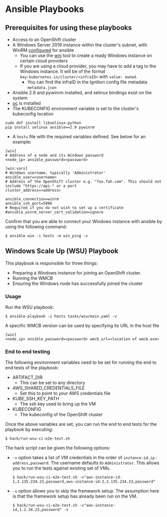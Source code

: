 # Ansible Playbooks

## Prerequisites for using these playbooks
- Access to an OpenShift cluster
- A Windows Server 2019 instance within the cluster's subnet, with WinRM [configured](https://docs.ansible.com/ansible/latest/user_guide/windows_setup.html#winrm-setup) for ansible
    - You can use the [wni](https://github.com/openshift/windows-machine-config-operator/tree/master/tools/windows-node-installer) tool to create a ready Windows instance on certain cloud providers
    - If you are using a cloud provider, you may have to add a tag to the Windows instance.
      It will be of the format `key:kubernetes.io/cluster/<infraID>` with `value: owned`.
      - You can find the infraID in the Ignition config file metadata `metadata.json`
- Ansible 2.9 and pywinrm installed, and selinux bindings exist on the system
- [oc](https://docs.openshift.com/container-platform/4.2/cli_reference/openshift_cli/getting-started-cli.html) is installed
- The KUBECONFIG environment variable is set to the cluster's kubeconfig location
```
sudo dnf install libselinux-python
pip install selinux ansible==2.9 pywinrm
```
- A `hosts` file with the required variables defined. See below for an example:
```
[win]
# Address of a node and its Windows password
<node_ip> ansible_password=<password>

[win:vars]
# Windows username, typically 'Administrator'
ansible_user=<username>
# Address of the OpenShift cluster e.g. "foo.fah.com". This should not include "https://api-" or a port
cluster_address=<address>

ansible_connection=winrm
ansible_ssh_port=5986
# Required if you do not wish to set up a certificate
#ansible_winrm_server_cert_validation=ignore
```
Confirm that you are able to connect your Windows instance with ansible by using the following command:
```
$ ansible win -i hosts -m win_ping -v
```


## Windows Scale Up (WSU) Playbook
This playbook is responsible for three things:
- Preparing a Windows instance for joining an OpenShift cluster.
- Running the WMCB
- Ensuring the Windows node has successfully joined the cluster

### Usage
Run the WSU playbook:
```
$ ansible-playbook -i hosts tasks/wsu/main.yaml -v
```

A specific WMCB version can be used by specifying its URL in the host file
```
[win]
<node_ip> ansible_password=<password> wmcb_url=<location of wmcb.exe>
```

### End to end testing
The following environment variables need to be set for running the end to end tests of the playbook:
- ARTIFACT_DIR
  - This can be set to any directory
- AWS_SHARED_CREDENTIALS_FILE
  - Set this to point to your AWS credentials file
- KUBE_SSH_KEY_PATH
  - The ssh key used to bring up the VM
- KUBECONFIG
  - The kubeconfig of the OpenShift cluster

Once the above variables are set, you can run the end to end tests for the playbook by executing:
```shell script
$ hack/run-wsu-ci-e2e-test.sh
```

The hack script can be given the following options:
- `-v` option takes a list of VM credentials in the order of `instance-id,ip-address,password`. The username defaults
   to `Administrator`. This allows you to run the tests against existing set of VMs.
   ```shell script
   $ hack/run-wsu-ci-e2e-test.sh -v"aws-instance-id-1,3.135.234.23,password,aws-instance-id-2,3.135.234.23,password"
   ```

- `-s` option allows you to skip the framework setup. The assumption here is that the framework setup has already been
  run on the VM.
  ```shell script
  $ hack/run-wsu-ci-e2e-test.sh -v"aws-instance-id,1.2.34.23,password" -s
  ```

